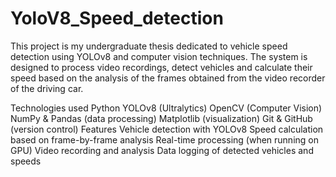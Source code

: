 # YoloV8_Speed_detection
This project is my undergraduate thesis dedicated to vehicle speed detection using YOLOv8 and computer vision techniques. The system is designed to process video recordings, detect vehicles and calculate their speed based on the analysis of the frames obtained from the video recorder of the driving car.

Technologies used
Python
YOLOv8 (Ultralytics)
OpenCV (Computer Vision)
NumPy & Pandas (data processing)
Matplotlib (visualization)
Git & GitHub (version control)
Features
Vehicle detection with YOLOv8
Speed calculation based on frame-by-frame analysis
Real-time processing (when running on GPU)
Video recording and analysis
Data logging of detected vehicles and speeds
